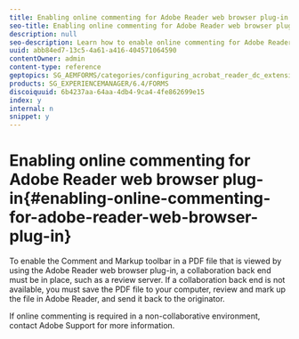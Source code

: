 ```yaml
---
title: Enabling online commenting for Adobe Reader web browser plug-in
seo-title: Enabling online commenting for Adobe Reader web browser plug-in
description: null
seo-description: Learn how to enable online commenting for Adobe Reader web browser plug-in.
uuid: abb84ed7-13c5-4a61-a416-404571064590
contentOwner: admin
content-type: reference
geptopics: SG_AEMFORMS/categories/configuring_acrobat_reader_dc_extensions
products: SG_EXPERIENCEMANAGER/6.4/FORMS
discoiquuid: 6b4237aa-64aa-4db4-9ca4-4fe862699e15
index: y
internal: n
snippet: y
---
```


# Enabling online commenting for Adobe Reader web browser plug-in{#enabling-online-commenting-for-adobe-reader-web-browser-plug-in}

<!--
Comment Type: remark
Last Modified By:
Last Modified Date:
<p>Bug 1649828:</p>
-->

To enable the Comment and Markup toolbar in a PDF file that is viewed by using the Adobe Reader web browser plug-in, a collaboration back end must be in place, such as a review server. If a collaboration back end is not available, you must save the PDF file to your computer, review and mark up the file in Adobe Reader, and send it back to the originator.

If online commenting is required in a non-collaborative environment, contact Adobe Support for more information.
